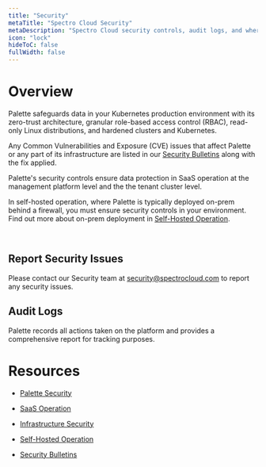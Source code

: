 ```yaml
---
title: "Security"
metaTitle: "Spectro Cloud Security"
metaDescription: "Spectro Cloud security controls, audit logs, and where to report security issues"
icon: "lock"
hideToC: false
fullWidth: false
---
```


# Overview

Palette safeguards data in your Kubernetes production environment with its zero-trust architecture, granular role-based access control (RBAC), read-only Linux distributions, and hardened clusters and Kubernetes. 

Any Common Vulnerabilities and Exposure (CVE) issues that affect Palette or any part of its infrastructure are listed in our [Security Bulletins](/security/security-bulletins) along with the fix applied.

Palette's security controls ensure data protection in SaaS operation at the management platform level and the the tenant cluster level. 

In self-hosted operation, where Palette is typically deployed on-prem behind a firewall, you must ensure security controls in your environment. Find out more about on-prem deployment in [Self-Hosted Operation](/security/self-hosted-operation).

<br />

## Report Security Issues

Please contact our Security team at security@spectrocloud.com to report any security issues.


## Audit Logs

Palette records all actions taken on the platform and provides a comprehensive report for tracking purposes.


# Resources

- [Palette Security](/security/palette-security)


- [SaaS Operation](/security/saas-operation)


- [Infrastructure Security](/security/infrastructure)


- [Self-Hosted Operation](/security/self-hosted-operation)


- [Security Bulletins](/security/security-bulletins)


<br />


